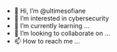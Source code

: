 - 👋 Hi, I’m @ultimesofiane
- 👀 I’m interested in cybersecurity
- 🌱 I’m currently learning ...
- 💞️ I’m looking to collaborate on ...
- 📫 How to reach me ...

<!---
ultimesofiane/ultimesofiane is a ✨ special ✨ repository because its `README.md` (this file) appears on your GitHub profile.
You can click the Preview link to take a look at your changes.
--->
